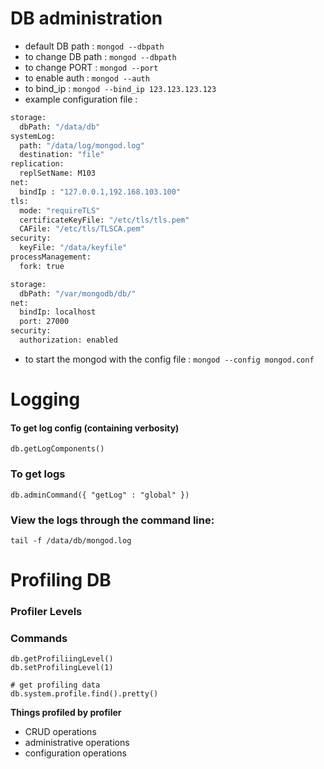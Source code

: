 # DB administration

* default DB path : `mongod --dbpath`
* to change DB path : `mongod --dbpath` 
* to change PORT : `mongod --port` 
* to enable auth : `mongod --auth`
* to bind\_ip : `mongod --bind_ip 123.123.123.123`
* example configuration file : 

```sh
storage:
  dbPath: "/data/db"
systemLog:
  path: "/data/log/mongod.log"
  destination: "file"
replication:
  replSetName: M103
net:
  bindIp : "127.0.0.1,192.168.103.100"
tls:
  mode: "requireTLS"
  certificateKeyFile: "/etc/tls/tls.pem"
  CAFile: "/etc/tls/TLSCA.pem"
security:
  keyFile: "/data/keyfile"
processManagement:
  fork: true
```

```sh
storage:
  dbPath: "/var/mongodb/db/"
net:
  bindIp: localhost
  port: 27000
security:
  authorization: enabled
```

* to start the mongod with the config file : `mongod --config mongod.conf`

# Logging

#### To get log config (containing verbosity)

```text
db.getLogComponents()
```

### To get logs

```text
db.adminCommand({ "getLog" : "global" })
```

### View the logs through the command line:

```text
tail -f /data/db/mongod.log
```

# Profiling DB

### Profiler Levels

### Commands

```text
db.getProfiliingLevel()
db.setProfilingLevel(1)

# get profiling data
db.system.profile.find().pretty()

```

**Things profiled by profiler**

* CRUD operations
* administrative operations
* configuration operations

